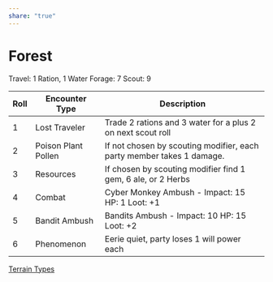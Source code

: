 ```yaml
---
share: "true"
---
```



# Forest

Travel: 1 Ration, 1 Water
Forage: 7
Scout: 9

| Roll | Encounter Type | Description |
| ---- | ---- | ---- |
| 1 | Lost Traveler | Trade 2 rations and 3 water for a plus 2 on next scout roll |
| 2 | Poison Plant Pollen | If not chosen by scouting modifier, each party member takes 1 damage. |
| 3 | Resources | If chosen by scouting modifier find 1 gem, 6 ale, or 2 Herbs |
| 4 | Combat | Cyber Monkey Ambush - Impact: 15  HP: 1 Loot: +1 |
| 5 | Bandit Ambush | Bandits Ambush - Impact: 10 HP: 15 Loot: +2 |
| 6 | Phenomenon | Eerie quiet, party loses 1 will power each |
[Terrain Types](./Terrain%20Types.md)